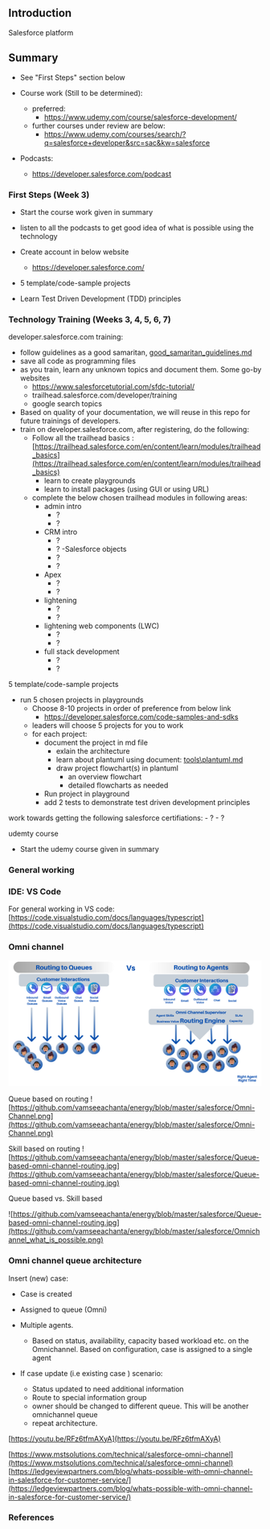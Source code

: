 ## Introduction

Salesforce platform

## Summary

- See "First Steps" section below

- Course work (Still to be determined):
    - preferred:
        - https://www.udemy.com/course/salesforce-development/
    - further courses under review are below:
        - https://www.udemy.com/courses/search/?q=salesforce+developer&src=sac&kw=salesforce

- Podcasts:
    - https://developer.salesforce.com/podcast


### First Steps (Week 3)

- Start the course work given in summary
- listen to all the podcasts to get good idea of what is possible using the technology

- Create account in below website
    - https://developer.salesforce.com/

- 5 template/code-sample projects

- Learn Test Driven Development (TDD) principles

### Technology Training (Weeks 3, 4, 5, 6, 7)

developer.salesforce.com training:
- follow guidelines as a good samaritan, [good_samaritan_guidelines.md](good_samaritan_guidelines.md)
- save all code as programming files
- as you train, learn any unknown topics and document them. Some go-by websites
    - https://www.salesforcetutorial.com/sfdc-tutorial/
    - trailhead.salesforce.com/developer/training
    - google search topics
- Based on quality of your documentation, we will reuse in this repo for future trainings of developers.
- train on developer.salesforce.com, after registering, do the following:
    - Follow all the trailhead basics : [https://trailhead.salesforce.com/en/content/learn/modules/trailhead_basics](https://trailhead.salesforce.com/en/content/learn/modules/trailhead_basics)
        - learn to create playgrounds
        - learn to install packages (using GUI or using URL)
    - complete the below chosen trailhead modules in following areas:
        - admin intro
            - ?
            - ?
        - CRM intro 
            - ?
            - ?
        -Salesforce objects
            - ?
            - ?
        - Apex
            - ?
            - ?
        - lightening
            - ?
            - ?
        - lightening web components (LWC)
            - ?
            - ?
        - full stack development
            - ?
            - ?

5 template/code-sample projects
- run 5 chosen projects in playgrounds
    - Choose 8-10 projects in order of preference from below link
        - https://developer.salesforce.com/code-samples-and-sdks
    - leaders will choose 5 projects for you to work
    - for each project:
        - document the project in md file
            - exlain the architecture
            - learn about plantuml using document: [tools\plantuml.md](tools\plantuml.md)
            - draw project flowchart(s) in plantuml
                - an overview flowchart
                - detailed flowcharts as needed
        - Run project in playground
        - add 2 tests to demonstrate test driven development principles


work towards getting the following salesforce certifiations:
    - ?
    - ?

udemty course
- Start the udemy course  given in summary

### General working

### IDE: VS Code 

For general working in VS code:
[https://code.visualstudio.com/docs/languages/typescript](https://code.visualstudio.com/docs/languages/typescript)


### Omni channel 

![Omni-Channel](https://github.com/vamseeachanta/energy/blob/master/salesforce/Omni-Channel.png)

Queue based on routing
![https://github.com/vamseeachanta/energy/blob/master/salesforce/Omni-Channel.png](https://github.com/vamseeachanta/energy/blob/master/salesforce/Omni-Channel.png)

Skill based on routing
![https://github.com/vamseeachanta/energy/blob/master/salesforce/Queue-based-omni-channel-routing.jpg](https://github.com/vamseeachanta/energy/blob/master/salesforce/Queue-based-omni-channel-routing.jpg)

Queue based vs. Skill based

![https://github.com/vamseeachanta/energy/blob/master/salesforce/Queue-based-omni-channel-routing.jpg](https://github.com/vamseeachanta/energy/blob/master/salesforce/Omnichannel_what_is_possible.png)

### Omni channel queue architecture

Insert (new) case:
- Case is created
- Assigned to queue (Omni)

- Multiple agents. 
    - Based on status, availability, capacity based workload etc. on the Omnichannel. Based on configuration, case is assigned to a single agent

- If case update (i.e existing case ) scenario:
    - Status updated to need additional information
    - Route to special information group
    - owner should be changed to different queue. This will be another omnichannel queue
    - repeat architecture.


[https://youtu.be/RFz6tfmAXyA](https://youtu.be/RFz6tfmAXyA)

[https://www.mstsolutions.com/technical/salesforce-omni-channel](https://www.mstsolutions.com/technical/salesforce-omni-channel)
[https://ledgeviewpartners.com/blog/whats-possible-with-omni-channel-in-salesforce-for-customer-service/](https://ledgeviewpartners.com/blog/whats-possible-with-omni-channel-in-salesforce-for-customer-service/)


### References

